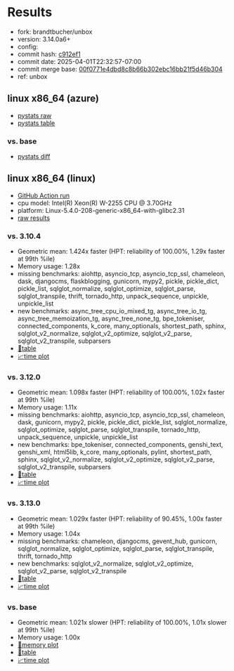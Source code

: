 # Results

- fork: brandtbucher/unbox
- version: 3.14.0a6+
- config: 
- commit hash: [c912ef1](https://github.com/brandtbucher/cpython/commit/c912ef1)
- commit date: 2025-04-01T22:32:57-07:00
- commit merge base: [00f0771e4dbd8c8b66b302ebc16bb21f5d46b304](https://github.com/python/cpython/commit/00f0771e4dbd8c8b66b302ebc16bb21f5d46b304)
- ref: unbox

## linux x86_64 (azure)

- [pystats raw](bm-20250401-azure-x86_64-brandtbucher-unbox-3.14.0a6%2B-c912ef1-pystats.json)
- [pystats table](bm-20250401-azure-x86_64-brandtbucher-unbox-3.14.0a6%2B-c912ef1-pystats.md)

### vs. base

- [pystats diff](bm-20250401-azure-x86_64-brandtbucher-unbox-3.14.0a6%2B-c912ef1-pystats-vs-base.md)

## linux x86_64 (linux)

- [GitHub Action run](https://github.com/faster-cpython/benchmarking/actions/runs/14212284320)
- cpu model: Intel(R) Xeon(R) W-2255 CPU @ 3.70GHz
- platform: Linux-5.4.0-208-generic-x86_64-with-glibc2.31
- [raw results](bm-20250401-linux-x86_64-brandtbucher-unbox-3.14.0a6%2B-c912ef1.json)

### vs. 3.10.4

- Geometric mean: 1.424x faster (HPT: reliability of 100.00%, 1.29x faster at 99th %ile)
- Memory usage: 1.28x
- missing benchmarks: aiohttp, asyncio_tcp, asyncio_tcp_ssl, chameleon, dask, djangocms, flaskblogging, gunicorn, mypy2, pickle, pickle_dict, pickle_list, sqlglot_normalize, sqlglot_optimize, sqlglot_parse, sqlglot_transpile, thrift, tornado_http, unpack_sequence, unpickle, unpickle_list
- new benchmarks: async_tree_cpu_io_mixed_tg, async_tree_io_tg, async_tree_memoization_tg, async_tree_none_tg, bpe_tokeniser, connected_components, k_core, many_optionals, shortest_path, sphinx, sqlglot_v2_normalize, sqlglot_v2_optimize, sqlglot_v2_parse, sqlglot_v2_transpile, subparsers
- [📄table](bm-20250401-linux-x86_64-brandtbucher-unbox-3.14.0a6%2B-c912ef1-vs-3.10.4.md)
- [📈time plot](bm-20250401-linux-x86_64-brandtbucher-unbox-3.14.0a6%2B-c912ef1-vs-3.10.4.svg)

### vs. 3.12.0

- Geometric mean: 1.098x faster (HPT: reliability of 100.00%, 1.02x faster at 99th %ile)
- Memory usage: 1.11x
- missing benchmarks: aiohttp, asyncio_tcp, asyncio_tcp_ssl, chameleon, dask, gunicorn, mypy2, pickle, pickle_dict, pickle_list, sqlglot_normalize, sqlglot_optimize, sqlglot_parse, sqlglot_transpile, tornado_http, unpack_sequence, unpickle, unpickle_list
- new benchmarks: bpe_tokeniser, connected_components, genshi_text, genshi_xml, html5lib, k_core, many_optionals, pylint, shortest_path, sphinx, sqlglot_v2_normalize, sqlglot_v2_optimize, sqlglot_v2_parse, sqlglot_v2_transpile, subparsers
- [📄table](bm-20250401-linux-x86_64-brandtbucher-unbox-3.14.0a6%2B-c912ef1-vs-3.12.0.md)
- [📈time plot](bm-20250401-linux-x86_64-brandtbucher-unbox-3.14.0a6%2B-c912ef1-vs-3.12.0.svg)

### vs. 3.13.0

- Geometric mean: 1.029x faster (HPT: reliability of 90.45%, 1.00x faster at 99th %ile)
- Memory usage: 1.04x
- missing benchmarks: chameleon, djangocms, gevent_hub, gunicorn, sqlglot_normalize, sqlglot_optimize, sqlglot_parse, sqlglot_transpile, thrift, tornado_http
- new benchmarks: sqlglot_v2_normalize, sqlglot_v2_optimize, sqlglot_v2_parse, sqlglot_v2_transpile
- [📄table](bm-20250401-linux-x86_64-brandtbucher-unbox-3.14.0a6%2B-c912ef1-vs-3.13.0.md)
- [📈time plot](bm-20250401-linux-x86_64-brandtbucher-unbox-3.14.0a6%2B-c912ef1-vs-3.13.0.svg)

### vs. base

- Geometric mean: 1.021x slower (HPT: reliability of 100.00%, 1.01x slower at 99th %ile)
- Memory usage: 1.00x
- [🧠memory plot](bm-20250401-linux-x86_64-brandtbucher-unbox-3.14.0a6%2B-c912ef1-vs-base-mem.svg)
- [📄table](bm-20250401-linux-x86_64-brandtbucher-unbox-3.14.0a6%2B-c912ef1-vs-base.md)
- [📈time plot](bm-20250401-linux-x86_64-brandtbucher-unbox-3.14.0a6%2B-c912ef1-vs-base.svg)

